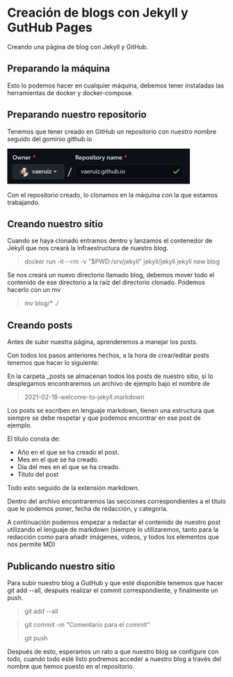 # Creación de blogs con Jekyll y GutHub Pages

Creando una página de blog con Jekyll y GitHub.

## Preparando la máquina

Esto lo podemos hacer en cualquier máquina, debemos tener instaladas las herramientas de docker y docker-compose.

## Preparando nuestro repositorio

Tenemos que tener creado en GitHub un repositorio con nuestro nombre seguido del gominio github.io

![captura1](https://github.com/vaeruiz/iaw-jekyll/blob/main/imagenes/captura1.png?raw=true)

Con el repositorio creado, lo clonamos en la máquina con la que estamos trabajando.

## Creando nuestro sitio

Cuando se haya clonado entramos dentro y lanzamos el contenedor de Jekyll que nos creará la infraestructura de nuestro blog.

> docker run -it --rm -v "$PWD:/srv/jekyll" jekyll/jekyll jekyll new blog

Se nos creará un nuevo directorio llamado blog, debemos mover todo el contenido de ese directorio a la raíz del directorio clonado. Podemos hacerlo con un mv

> mv blog/* ./

## Creando posts

Antes de subir nuestra página, aprenderemos a manejar los posts.

Con todos los pasos anteriores hechos, a la hora de crear/editar posts tenemos que hacer lo siguiente:

En la carpeta _posts se almacenan todos los posts de nuestro sitio, si lo desplegamos encontraremos un archivo de ejemplo bajo el nombre de

>2021-02-18-welcome-to-jekyll.markdown

Los posts se escriben en lenguaje markdown, tienen una estructura que siempre se debe respetar y que podemos encontrar en ese post de ejemplo.

El título consta de:

- Año en el que se ha creado el post.
- Mes en el que se ha creado.
- Día del mes en el que se ha creado.
- Título del post

Todo esto seguido de la extensión markdown.

Dentro del archivo encontraremos las secciones correspondientes a el título que le podemos poner, fecha de redacción, y categoría.

A continuación podemos empezar a redactar el contenido de nuestro post utilizando el lenguaje de markdown (siempre lo utilizaremos, tanto para la redacción como para añadir imágenes, videos, y todos los elementos que nos permite MD)

## Publicando nuestro sitio

Para subir nuestro blog a GutHub y que esté disponible tenemos que hacer git add --all, después realizar el commit correspondiente, y finalmente un push.

>git add --all

>git commit -m "Comentario para el commit"

>git push

Después de esto, esperamos un rato a que nuestro blog se configure con todo, cuando todo esté listo podremos acceder a nuestro blog a través del nombre que hemos puesto en el repositorio.
